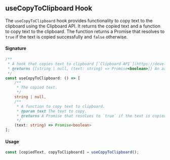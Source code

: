 ## useCopyToClipboard Hook

The `useCopyToClipboard` hook provides functionality to copy text to the clipboard using the Clipboard API. It returns the copied text and a function to copy text to the clipboard. The function returns a Promise that resolves to `true` if the text is copied successfully and `false` otherwise.

#### Signature

```typescript
/**
 * A hook that copies text to clipboard [`Clipboard API`](https://developer.mozilla.org/en-US/docs/Web/API/Clipboard_API)
 * @returns {[string | null, (text: string) => Promise<boolean>]} An array containing the copied text and a function to copy text to clipboard
 */
const useCopyToClipboard: () => [
    /**
     * The copied text.
     */
    string | null, 
    /**
     * A function to copy text to clipboard.
     * @param text The text to copy.
     * @returns A Promise that resolves to `true` if the text is copied successfully, and `false` otherwise.
     */
    (text: string) => Promise<boolean>
];
```

#### Usage

```ts
const [copiedText, copyToClipboard] = useCopyToClipboard();
```
